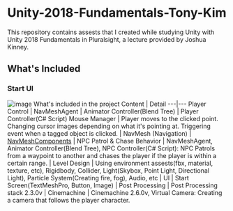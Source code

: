 # Unity-2018-Fundamentals-Tony-Kim 
This repository contains assests that I created while studying Unity with Unity 2018 Fundamentals in Pluralsight, a lecture provided by Joshua Kinney.

## What's Included
### Start UI
![image](https://user-images.githubusercontent.com/60923302/89005507-9a19bd80-d33f-11ea-9920-eb1942b99822.png)
What's included in the project
 Content | Detail 
 ---|---
Player Control | NavMeshAgent 
 | Animator Controller(Blend Tree) 
 | Player Controller(C# Script) 
Mouse Manager | Player moves to the clicked point. Changing cursor images depending on what it's pointing at. Triggering event when a tagged object is clicked. |
NavMesh (Navigation) | [NavMeshComponents](https://github.com/Unity-Technologies/NavMeshComponents) |
NPC Patrol & Chase Behavior | NavMeshAgent, Animator Controller(Blend Tree), NPC Controller(C# Script): NPC Patrols from a waypoint to another and chases the player if the player is within a certain range. |
Level Design | Using environment assests(fbx, material, texture, etc), Rigidbody, Collider, Light(Skybox, Point Light, Directional Light), Particle System(Creating fire, fog), Audio, etc |
UI | Start Screen(TextMeshPro, Button, Image) |
Post Processing | Post Processing stack 2.3.0v |
Cinemachine | Cinemachine 2.6.0v, Virtual Camera: Creating a camera that follows the player character.
